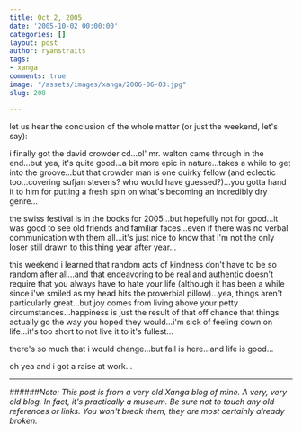 ```yaml
---
title: Oct 2, 2005
date: '2005-10-02 00:00:00'
categories: []
layout: post
author: ryanstraits
tags:
- xanga
comments: true
image: "/assets/images/xanga/2006-06-03.jpg"
slug: 208

---
```

let us hear the conclusion of the whole matter (or just the weekend, let's say):

<!-- break -->

i finally got the david crowder cd...ol' mr. walton came through in the end...but yea, it's quite good...a bit more epic in nature...takes a while to get into the groove...but that crowder man is one quirky fellow (and eclectic too...covering sufjan stevens? who would have guessed?)...you gotta hand it to him for putting a fresh spin on what's becoming an incredibly dry genre...

the swiss festival is in the books for 2005...but hopefully not for good...it was good to see old friends and familiar faces...even if there was no verbal communication with them all...it's just nice to know that i'm not the only loser still drawn to this thing year after year...

this weekend i learned that random acts of kindness don't have to be so random after all...and that endeavoring to be real and authentic doesn't require that you always have to hate your life (although it has been a while since i've smiled as my head hits the proverbial pillow)...yea, things aren't particularly great...but joy comes from living above your petty circumstances...happiness is just the result of that off chance that things actually go the way you hoped they would...i'm sick of feeling down on life...it's too short to not live it to it's fullest...

there's so much that i would change...but fall is here...and life is good...

oh yea and i got a raise at work...

---

######*Note: This post is from a very old Xanga blog of mine. A very, very old blog. In fact, it's practically a museum. Be sure not to touch any old references or links. You won't break them, they are most certainly already broken.*